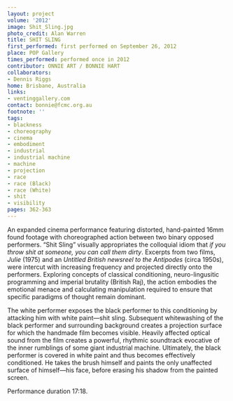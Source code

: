 ```yaml
---
layout: project
volume: '2012'
image: Shit_Sling.jpg
photo_credit: Alan Warren
title: SHIT SLING
first_performed: first performed on September 26, 2012
place: POP Gallery
times_performed: performed once in 2012
contributor: ONNIE ART / BONNIE HART
collaborators:
- Dennis Riggs
home: Brisbane, Australia
links:
- ventinggallery.com
contact: bonnie@fcmc.org.au
footnote: ''
tags:
- blackness
- choreography
- cinema
- embodiment
- industrial
- industrial machine
- machine
- projection
- race
- race (Black)
- race (White)
- shit
- visibility
pages: 362-363
---
```


An expanded cinema performance featuring distorted, hand-painted 16mm found footage with choreographed action between two binary opposed performers. “Shit Sling” visually appropriates the colloquial idiom that _if you throw shit at someone, you can call them dirty_. Excerpts from two films, _Julie_ (1975) and an _Untitled British newsreel to the Antipodes_ (circa 1950s), were intercut with increasing frequency and projected directly onto the performers. Exploring concepts of classical conditioning, neuro-lingusitic programming and imperial brutality (British Raj), the action embodies the emotional menace and calculating manipulation required to ensure that specific paradigms of thought remain dominant.

The white performer exposes the black performer to this conditioning by attacking him with white paint—shit sling. Subsequent whitewashing of the black performer and surrounding background creates a projection surface for which the handmade film becomes visible. Heavily affected optical sound from the film creates a powerful, rhythmic soundtrack evocative of the inner rumblings of some giant industrial machine. Ultimately, the black performer is covered in white paint and thus becomes effectively conditioned. He takes the brush himself and paints the only unaffected surface of himself—his face, before erasing his shadow from the painted screen.

Performance duration 17:18.
